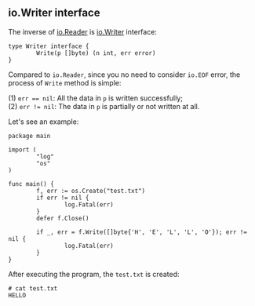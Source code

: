 io.Writer interface
----
The inverse of [io.Reader](https://golang.org/pkg/io/#Reader) is [io.Writer](https://golang.org/pkg/io/#Writer) interface:  

	type Writer interface {
	        Write(p []byte) (n int, err error)
	}

Compared to `io.Reader`, since you no need to consider `io.EOF` error, the process of `Write` method is simple:  

(1) `err == nil`: All the data in `p` is written successfully;  
(2) `err != nil`: The data in `p` is partially or not written at all.  

Let's see an example:  

	package main

	import (
	        "log"
	        "os"
	)
	
	func main() {
	        f, err := os.Create("test.txt")
	        if err != nil {
	                log.Fatal(err)
	        }
	        defer f.Close()
	
	        if _, err = f.Write([]byte{'H', 'E', 'L', 'L', 'O'}); err != nil {
	                log.Fatal(err)
	        }
	}

After executing the program, the `test.txt` is created:  

	# cat test.txt
	HELLO